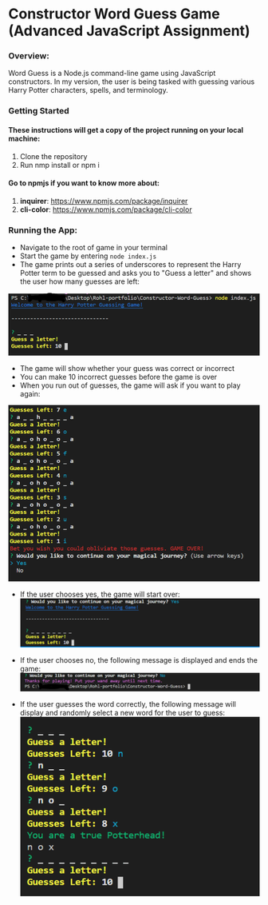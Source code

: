 # Constructor Word Guess Game (Advanced JavaScript Assignment)

### Overview:
Word Guess is a Node.js command-line game using JavaScript constructors. In my version, the user is being tasked with guessing various Harry Potter characters, spells, and terminology.

### Getting Started

#### These instructions will get a copy of the project running on your local machine:

1. Clone the repository
2. Run nmp install or npm i

#### Go to npmjs if you want to know more about:

1. **inquirer**: https://www.npmjs.com/package/inquirer
2. **cli-color**: https://www.npmjs.com/package/cli-color

### Running the App:
* Navigate to the root of game in your terminal
* Start the game by entering `node index.js`
* The game prints out a series of underscores to represent the Harry Potter term to be guessed and asks you to "Guess a letter" and shows the user how many guesses are left:

![Default](/images/guessstart.PNG)

* The game will show whether your guess was correct or incorrect
* You can make 10 incorrect guesses before the game is over
* When you run out of guesses, the game will ask if you want to play again:

![Default](/images/incorrectguess.PNG)

* If the user chooses yes, the game will start over:
![Default](/images/continuegame.PNG)

* If the user chooses no, the following message is displayed and ends the game:
![Default](/images/endgame.PNG)

* If the user guesses the word correctly, the following message will display and randomly select a new word for the user to guess:
![Default](/images/correctguess.PNG)



